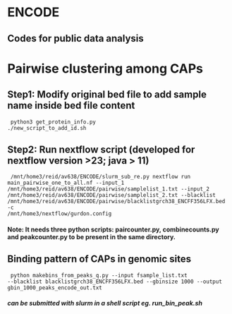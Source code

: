 # ENCODE
## Codes for public data analysis

# Pairwise clustering among CAPs
## Step1: Modify original bed file to add sample name inside bed file content
<code> python3 get_protein_info.py </code>
<code> ./new_script_to_add_id.sh </code>

## Step2: Run nextflow script (developed for nextflow version >23; java > 11)
<code> /mnt/home3/reid/av638/ENCODE/slurm_sub_re.py nextflow run main_pairwise_one_to_all.nf --input_1 /mnt/home3/reid/av638/ENCODE/pairwise/samplelist_1.txt --input_2 /mnt/home3/reid/av638/ENCODE/pairwise/samplelist_2.txt --blacklist /mnt/home3/reid/av638/ENCODE/pairwise/blacklistgrch38_ENCFF356LFX.bed -c /mnt/home3/nextflow/gurdon.config  </code>


#### Note: It needs three python scripts: paircounter.py, combinecounts.py and peakcounter.py to be present in the same directory.

## Binding pattern of CAPs in genomic sites
<code> python makebins_from_peaks_q.py --input fsample_list.txt --blacklist blacklistgrch38_ENCFF356LFX.bed --gbinsize 1000 --output gbin_1000_peaks_encode_out.txt </code>

##### can be submitted with slurm in a shell script eg. run_bin_peak.sh
